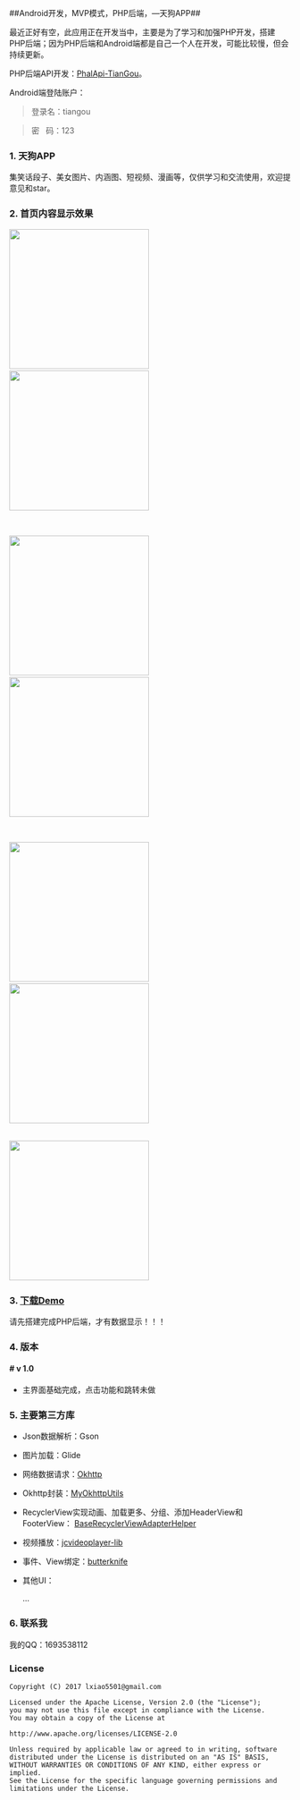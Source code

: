 ##Android开发，MVP模式，PHP后端，—天狗APP##

最近正好有空，此应用正在开发当中，主要是为了学习和加强PHP开发，搭建PHP后端；因为PHP后端和Android端都是自己一个人在开发，可能比较慢，但会持续更新。

PHP后端API开发：[PhalApi-TianGou](https://github.com/xiao91/PhalApi-TianGou)。

Android端登陆账户：

> 登录名：tiangou

> 密&nbsp;&nbsp;&nbsp;码：123

### 1. 天狗APP ###

集笑话段子、美女图片、内涵图、短视频、漫画等，仅供学习和交流使用，欢迎提意见和star。

### 2. 首页内容显示效果 ###

<img src="https://github.com/xiao91/Android-TianGou/raw/master/pic/首页_段子.png" width="250">&nbsp;&nbsp;&nbsp;&nbsp;&nbsp;&nbsp;&nbsp;&nbsp;<img src="https://github.com/xiao91/Android-TianGou/raw/master/pic/首页_故事2.png" width="250">

<br/>

<img src="https://github.com/xiao91/Android-TianGou/raw/master/pic/首页_漫画.png" width="250">&nbsp;&nbsp;&nbsp;&nbsp;&nbsp;&nbsp;&nbsp;&nbsp;<img src="https://github.com/xiao91/Android-TianGou/raw/master/pic/首页_美女图片.png" width="250">

<br/>

<img src="https://github.com/xiao91/Android-TianGou/raw/master/pic/首页_视频.png" width="250">&nbsp;&nbsp;&nbsp;&nbsp;&nbsp;&nbsp;&nbsp;&nbsp;<img src="https://github.com/xiao91/Android-TianGou/raw/master/pic/首页_视频2.png" width="250">

<br/>

<img src="https://github.com/xiao91/Android-TianGou/raw/master/pic/内容详情.png" width="250">

### 3. [下载Demo](https://github.com/xiao91/Android-TianGou/raw/master/pic/tiangou_1.0.1.apk) ###

请先搭建完成PHP后端，才有数据显示！！！

### 4. 版本 ###

####  # v 1.0

- 主界面基础完成，点击功能和跳转未做


### 5. 主要第三方库 ###

- Json数据解析：Gson

- 图片加载：Glide

- 网络数据请求：[Okhttp](https://github.com/square/okhttp)

- Okhttp封装：[MyOkhttpUtils](https://github.com/tsy12321/MyOkHttp)

- RecyclerView实现动画、加载更多、分组、添加HeaderView和FooterView：
[BaseRecyclerViewAdapterHelper](https://github.com/CymChad/BaseRecyclerViewAdapterHelper)

- 视频播放：[jcvideoplayer-lib](https://github.com/lipangit/JieCaoVideoPlayer)

- 事件、View绑定：[butterknife](https://github.com/JakeWharton/butterknife)

- 其他UI：

	...

### 6. 联系我 ###

我的QQ：1693538112

### License ###

    Copyright (C) 2017 lxiao5501@gmail.com

    Licensed under the Apache License, Version 2.0 (the "License");
    you may not use this file except in compliance with the License.
    You may obtain a copy of the License at
    
    http://www.apache.org/licenses/LICENSE-2.0
    
    Unless required by applicable law or agreed to in writing, software
    distributed under the License is distributed on an "AS IS" BASIS,
    WITHOUT WARRANTIES OR CONDITIONS OF ANY KIND, either express or implied.
    See the License for the specific language governing permissions and
    limitations under the License.